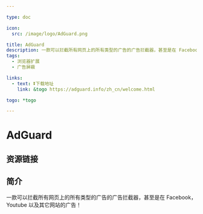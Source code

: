 ```yaml
---

type: doc

icon:
  src: /image/logo/AdGuard.png

title: AdGuard
description: 一款可以拦截所有网页上的所有类型的广告的广告拦截器，甚至是在 Facebook，Youtube 以及其它网站的广告！
tags:
  - 浏览器扩展
  - 广告屏蔽

links:
  - text: ⏬下载地址
    link: &togo https://adguard.info/zh_cn/welcome.html

togo: *togo

---
```


<ShowLogo />

# AdGuard

<ShowTags />

<ShowBreadcrumb />

## 资源链接

<ShowLinks />

## 简介

一款可以拦截所有网页上的所有类型的广告的广告拦截器，甚至是在 Facebook，Youtube 以及其它网站的广告！

